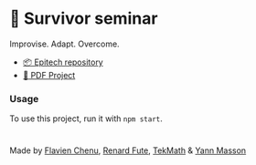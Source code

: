 # 📲 Survivor seminar
Improvise. Adapt. Overcome.

- [📦 Epitech repository](https://github.com/EpitechPromo2027/B-SVR-500-NAN-5-1-survivor-matheo.coquet)
- [📄 PDF Project](./docs/subject.pdf)

### Usage
To use this project, run it with `npm start`.

#
Made by [Flavien Chenu](https://github.com/flavien-chenu), [Renard Fute](https://github.com/RenardFute), [TekMath](https://github.com/tekmath) & [Yann Masson](https://github.com/Yann-Masson)
